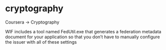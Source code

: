cryptography
============

Coursera -> Cryptography 

WIF includes a tool named FedUtil.exe that generates a
federation metadata document for your application so that you don’t
have to manually configure the issuer with all of these settings
